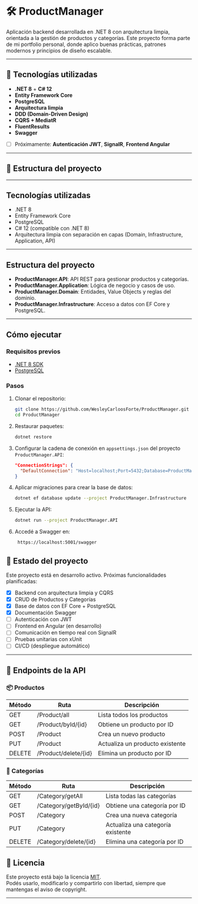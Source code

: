 # 🛠️ ProductManager

Aplicación backend desarrollada en .NET 8 con arquitectura limpia, orientada a la gestión de productos y categorías. Este proyecto forma parte de mi portfolio personal, donde aplico buenas prácticas, patrones modernos y principios de diseño escalable.

---

## 🚀 Tecnologías utilizadas

- **.NET 8** + **C# 12**
- **Entity Framework Core**
- **PostgreSQL**
- **Arquitectura limpia**
- **DDD (Domain-Driven Design)**
- **CQRS + MediatR**
- **FluentResults**
- **Swagger**
- [ ] Próximamente: **Autenticación JWT**, **SignalR**, **Frontend Angular**

---

## 📁 Estructura del proyecto



---

## Tecnologías utilizadas

- .NET 8  
- Entity Framework Core  
- PostgreSQL  
- C# 12 (compatible con .NET 8)  
- Arquitectura limpia con separación en capas (Domain, Infrastructure, Application, API)

---

## Estructura del proyecto

- **ProductManager.API**: API REST para gestionar productos y categorías.  
- **ProductManager.Application**: Lógica de negocio y casos de uso.  
- **ProductManager.Domain**: Entidades, Value Objects y reglas del dominio.  
- **ProductManager.Infrastructure**: Acceso a datos con EF Core y PostgreSQL.

---

## Cómo ejecutar

### Requisitos previos

- [.NET 8 SDK](https://dotnet.microsoft.com/en-us/download/dotnet/8.0)  
- [PostgreSQL](https://www.postgresql.org/download/)

### Pasos

1. Clonar el repositorio:

    ```bash
    git clone https://github.com/WesleyCarloosForte/ProductManager.git
    cd ProductManager
    ```

2. Restaurar paquetes:

    ```bash
    dotnet restore
    ```

3. Configurar la cadena de conexión en `appsettings.json` del proyecto `ProductManager.API`:

    ```json
    "ConnectionStrings": {
      "DefaultConnection": "Host=localhost;Port=5432;Database=ProductManagerDb;Username=tu_usuario;Password=tu_contraseña"
    }
    ```

4. Aplicar migraciones para crear la base de datos:

    ```bash
    dotnet ef database update --project ProductManager.Infrastructure
    ```

5. Ejecutar la API:

    ```bash
    dotnet run --project ProductManager.API
    ```
    
6. Accedé a Swagger en:

    ```bash
     https://localhost:5001/swagger
    ```
    
## 🚧 Estado del proyecto

Este proyecto está en desarrollo activo. Próximas funcionalidades planificadas:

- [x] Backend con arquitectura limpia y CQRS
- [x] CRUD de Productos y Categorías
- [x] Base de datos con EF Core + PostgreSQL
- [x] Documentación Swagger
- [ ] Autenticación con JWT
- [ ] Frontend en Angular (en desarrollo)
- [ ] Comunicación en tiempo real con SignalR
- [ ] Pruebas unitarias con xUnit
- [ ] CI/CD (despliegue automático)

---


## 🔌 Endpoints de la API

### 📦 Productos

| Método | Ruta                   | Descripción                     |
|--------|------------------------|---------------------------------|
| GET    | /Product/all           | Lista todos los productos       |
| GET    | /Product/byId/{id}     | Obtiene un producto por ID      |
| POST   | /Product               | Crea un nuevo producto          |
| PUT    | /Product               | Actualiza un producto existente |
| DELETE | /Product/delete/{id}   | Elimina un producto por ID      |

### 📂 Categorías

| Método | Ruta                     | Descripción                      |
|--------|--------------------------|----------------------------------|
| GET    | /Category/getAll         | Lista todas las categorías       |
| GET    | /Category/getById/{id}   | Obtiene una categoría por ID     |
| POST   | /Category                | Crea una nueva categoría         |
| PUT    | /Category                | Actualiza una categoría existente|
| DELETE | /Category/delete/{id}    | Elimina una categoría por ID     |


## 📄 Licencia

Este proyecto está bajo la licencia [MIT](LICENSE).  
Podés usarlo, modificarlo y compartirlo con libertad, siempre que mantengas el aviso de copyright.

---
